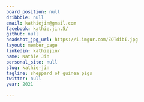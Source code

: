 ```yaml
---
board_position: null
dribbble: null
email: kathiejin@gmail.com
facebook: kathie.jin.5/
github: null
headshot_jpg_url: https://i.imgur.com/ZQTdibI.jpg
layout: member_page
linkedin: kathiejin/
name: Kathie Jin
personal_site: null
slug: kathie-jin
tagline: sheppard of guinea pigs
twitter: null
year: 2021

---
```

